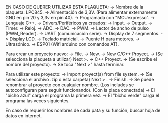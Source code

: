 EN CASO DE QUERER UTILIZAR ESTA PLAQUETA:
-> Nombre de la plaqueta: LPC845.
-> Alimentación de 3,3V. (Para alimentar externamente GND en pin 20 y 3,3v en pin 40).
-> Programada con "MCUexpresso".
-> Lenguaje C++.
-> Drivers/Periféricos ya creados:
	-> Input.
	-> Output.
	-> Timer.
	-> Reloj.
	-> ADC.
	-> DAC.
	-> PWM.
	-> Lector de ancho de pulso (PWM_Reader).
	-> UART (comunicación serie).
	-> Display de 7 segmentos.
	-> Display LCD.
	-> Teclado matricial.
	-> Puente H para motores.
	-> Ultrasónico.
	-> ESP01 (Wifi arduino con comandos AT).  

Para crear un proyecto nuevo:
-> File.
-> New.
-> New C/C++ Proyect.
-> (Se selecciona la plaqueta a utilizar)  Next >.
-> C++ Proyect.
-> (Se escribe el nombre del proyecto).
-> Se toca "Next >" hasta terminar.

Para utilizar este proyecto:
-> Import proyect(s) from file system.
-> (Se selecciona el archivo .zip o esta carpeta) Next > .
-> Finish.
-> Se puede renombrar al proyecto con cualquier nombre. (Los includes se autoconfiguran para seguir funcionando).
(Con la placa conectada)
-> El "bicho azul" carga el programa la primera vez.
-> El "bicho verde" carga el programa las veces siguientes.

En caso de requerir los nombres de cada pata y su función, buscar hoja de datos en internet.